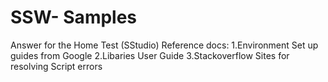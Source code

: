 # SSW- Samples
Answer for the Home Test (SStudio)
Reference docs: 
1.Environment Set up guides from Google
2.Libaries User Guide
3.Stackoverflow Sites for resolving Script errors
